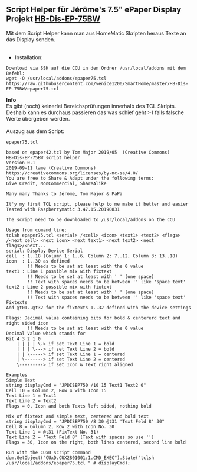 ## Script Helper für Jérôme's 7.5" ePaper Display Projekt [HB-Dis-EP-75BW](https://github.com/jp112sdl/HB-Dis-EP-75BW)

Mit dem Script Helper kann man aus HomeMatic Skripten heraus Texte an das Display senden.<br>
<br>
- Installation:
```
Download via SSH auf die CCU in den Ordner /usr/local/addons mit dem Befehl:
wget -O /usr/local/addons/epaper75.tcl https://raw.githubusercontent.com/venice1200/SmartHome/master/HB-Dis-EP-75BW/epaper75.tcl  
```
**Info**<br>
Es gibt (noch) keinerlei Bereichsprüfungen innerhalb des TCL Skripts.<br>
Deshalb kann es durchaus passieren das was schief geht :-) falls falsche Werte übergeben werden.<br>
<br>
Auszug aus dem Script:<br>
```
epaper75.tcl 

based on epaper42.tcl by Tom Major 2019/05  (Creative Commons)
HB-Dis-EP-75BW script helper 
Version 0.1
2019-09-11 lame (Creative Commons)
https://creativecommons.org/licenses/by-nc-sa/4.0/
You are free to Share & Adapt under the following terms:
Give Credit, NonCommercial, ShareAlike

Many many Thanks to Jérôme, Tom Major & PaPa

It'y my first TCL script, please help to me make it better and easier
Tested with Raspberrymatic 3.47.15.20190831

The script need to be downloaded to /usr/local/addons on the CCU

Usage from comand line:
tclsh epaper75.tcl <serial> /<cell> <icon> <text1> <text2> <flags> /<next cell> <next icon> <next text1> <next text2> <next flags>/<next...
serial: Display Device Serial
cell  : 1..18 (Column 1: 1..6, Column 2: 7..12, Column 3: 13..18)
icon  : 1..30 as defined 
        !! Needs to be set at least with the 0 value  
text1 : Line 1 possible mix with fixtext
        !! Needs to be set at least with ' ' (one space)
        !! Text with spaces needs to be between '' like 'space text'
text2 : Line 2 possible mix with fixtext
        !! Needs to be set at least with ' ' (one space)
        !! Text with spaces needs to be between '' like 'space text'
Fixtexts
Add @t01..@t32 for the fixtexts 1..32 defined with the device settings

Flags: Decimal value containing bits for bold & centererd text and right sided icon
        !! Needs to be set at least with the 0 value
Decimal Value which stands for
Bit 4 3 2 1 0
    | | | | \-> if set Text Line 1 = bold
    | | | \---> if set Text Line 2 = bold 
    | | \-----> if set Text Line 1 = centered
    | \-------> if set Text Line 2 = centered
    \---------> if set Icon & Text right aligned

Examples
Simple Text
string displayCmd = "JPDISEP750 /10 15 Text1 Text2 0"
Cell 10 = Column 2, Row 4 with Icon 15
Text Line 1 = Text1
Text Line 2 = Text2
Flags = 0, Icon and both Texts left sided, nothing bold
 
Mix of fixtext and simple text, centered and bold text
string displayCmd = "JPDISEP750 /8 30 @t31 'Text Feld 8' 30"
Cell 8 = Column 2, Row 2 with Icon No. 30
Text Line 1 = @t31 (FixText No. 31) 
Text Line 2 = 'Text Feld 8' (Text with spaces so use '')
Flags = 30, Icon on the right, both lines centered, second line bold

Run with the CUxD script command
dom.GetObject("CUxD.CUX2801001:1.CMD_EXEC").State("tclsh /usr/local/addons/epaper75.tcl " # displayCmd);
```
